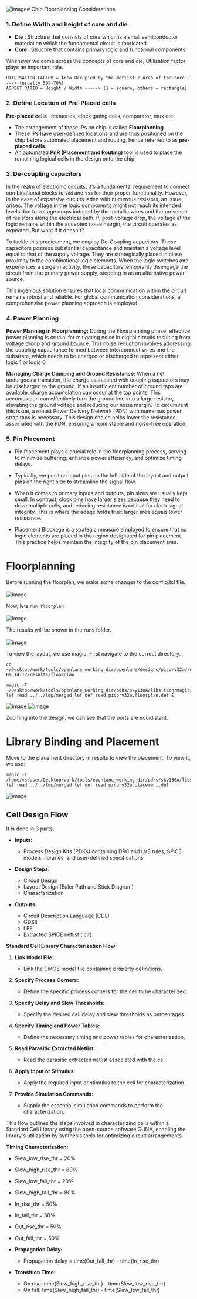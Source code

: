![image](https://github.com/Advaith-RN/pes_PhysicalDesignExploration/assets/77977360/59e922c9-0a08-4d20-ba3a-3d4f60249926)# Chip Floorplanning Considerations

### 1. Define Width and height of core and die

- **Die** : Structure that consists of core which is a small semiconductor material on which the fundamental circuit is fabricated.
- **Core** : Structire that contains primary logic and functional components.

Whenever we come across the concepts of core and die, Utilisation factor plays an important role.
```
UTILISATION FACTOR = Area Occupied by the Netlist / Area of the core ----> (usually 50%-70%)
ASPECT RATIO = Height / Width -----> (1 = square, others = rectangle)
```

### 2. Define Location of Pre-Placed cells

**Pre-placed cells** : memories, clock gating cells, comparator, mux etc.

- The arrangement of these IPs on chip is called **Floorplanning**.
- These IPs have user-defined locations and are thus positioned on the chip before automated placement and routing, hence referred to as **pre-placed cells**.
- An automated **PnR (Placement and Routing)** tool is used to place the remaining logical cells in the design onto the chip.


### 3. De-coupling capacitors

In the realm of electronic circuits, it's a fundamental requirement to connect combinational blocks to ```Vdd``` and ```Vss``` for their proper functionality. However, in the case of expansive circuits laden with numerous resistors, an issue arises. The voltage in the logic components might not reach its intended levels due to voltage drops induced by the metallic wires and the presence of resistors along the electrical path. If, post-voltage drop, the voltage at the logic remains within the accepted noise margin, the circuit operates as expected. But what if it doesn't?

To tackle this predicament, we employ De-Coupling capacitors. These capacitors possess substantial capacitance and maintain a voltage level equal to that of the supply voltage. They are strategically placed in close proximity to the combinational logic elements. When the logic switches and experiences a surge in activity, these capacitors temporarily disengage the circuit from the primary power supply, stepping in as an alternative power source.

This ingenious solution ensures that local communication within the circuit remains robust and reliable. For global communication considerations, a comprehensive power planning approach is employed.

### 4. Power Planning

**Power Planning in Floorplanning:**
During the Floorplanning phase, effective power planning is crucial for mitigating noise in digital circuits resulting from voltage droop and ground bounce. This noise reduction involves addressing the coupling capacitance formed between interconnect wires and the substrate, which needs to be charged or discharged to represent either logic 1 or logic 0.

**Managing Charge Dumping and Ground Resistance:**
When a net undergoes a transition, the charge associated with coupling capacitors may be discharged to the ground. If an insufficient number of ground taps are available, charge accumulation can occur at the tap points. This accumulation can effectively turn the ground line into a large resistor, elevating the ground voltage and reducing our noise margin. To circumvent this issue, a robust Power Delivery Network (PDN) with numerous power strap taps is necessary. This design choice helps lower the resistance associated with the PDN, ensuring a more stable and noise-free operation.

### 5. Pin Placement

- Pin Placement plays a crucial role in the floorplanning process, serving to minimize buffering, enhance power efficiency, and optimize timing delays.

- Typically, we position input pins on the left side of the layout and output pins on the right side to streamline the signal flow.

- When it comes to primary inputs and outputs, pin sizes are usually kept small. In contrast, clock pins have larger sizes because they need to drive multiple cells, and reducing resistance is critical for clock signal integrity. This is where the adage holds true: larger area equals lower resistance.

- Placement Blockage is a strategic measure employed to ensure that no logic elements are placed in the region designated for pin placement. This practice helps maintain the integrity of the pin placement area.

# Floorplanning

Before running the floorplan, we make some changes to the config.tcl file.
<br><br>
![image](https://github.com/Advaith-RN/pes_PhysicalDesignExploration/assets/77977360/07d082c2-957b-422b-8610-4f3db658ef85)

Now, lets ```run_floorplan```<br><br>
![image](https://github.com/Advaith-RN/pes_PhysicalDesignExploration/assets/77977360/435be03c-ed1d-4a30-b401-4f1f441e746b)

The results will be shown in the runs folder.<br><br>
![image](https://github.com/Advaith-RN/pes_PhysicalDesignExploration/assets/77977360/866f9cab-b5c0-4238-9778-5383e666056f)

To view the layout, we use magic. First navigate to the correct directory.
```
cd ~/Desktop/work/tools/openlane_working_dir/openlane/designs/picorv32a/runs/18-09_14-17/results/floorplan

magic -T ~/Desktop/work/tools/openlane_working_dir/pdks/sky130A/libs.tech/magic/sky130A.tech lef read ../../tmp/merged.lef def read picorv32a.floorplan.def &
```
![image](https://github.com/Advaith-RN/pes_PhysicalDesignExploration/assets/77977360/b4799c16-a226-49f3-bc1e-ca309753b7c3)
![image](https://github.com/Advaith-RN/pes_PhysicalDesignExploration/assets/77977360/ce176cad-5cd4-4df0-b516-55b8b9ce839f)

Zooming into the design, we can see that the ports are equidistant.

# Library Binding and Placement
Move to the placement directory in results to view the placement.
To view it, we use:
```
magic -T /home/vsduser/Desktop/work/tools/openlane_working_dir/pdks/sky130A/libs.tech/magic/sky130A.tech lef read ../../tmp/merged.lef def read picorv32a.placement.def
```

![image](https://github.com/Advaith-RN/pes_PhysicalDesignExploration/assets/77977360/75e1d628-5359-4d6d-8a61-b677af75a13e)

## Cell Design Flow

It is done in 3 parts:
- **Inputs:**
  - Process Design Kits (PDKs) containing DRC and LVS rules, SPICE models, libraries, and user-defined specifications.

- **Design Steps:**
  - Circuit Design
  - Layout Design (Euler Path and Stick Diagram)
  - Characterization

- **Outputs:**
  - Circuit Description Language (CDL)
  - GDSII
  - LEF
  - Extracted SPICE netlist (.cir)

**Standard Cell Library Characterization Flow:**

1. **Link Model File:**
   - Link the CMOS model file containing property definitions.

2. **Specify Process Corners:**
   - Define the specific process corners for the cell to be characterized.

3. **Specify Delay and Slew Thresholds:**
   - Specify the desired cell delay and slew thresholds as percentages.

4. **Specify Timing and Power Tables:**
   - Define the necessary timing and power tables for characterization.

5. **Read Parasitic Extracted Netlist:**
   - Read the parasitic extracted netlist associated with the cell.

6. **Apply Input or Stimulus:**
   - Apply the required input or stimulus to the cell for characterization.

7. **Provide Simulation Commands:**
   - Supply the essential simulation commands to perform the characterization.

This flow outlines the steps involved in characterizing cells within a Standard Cell Library using the open-source software GUNA, enabling the library's utilization by synthesis tools for optimizing circuit arrangements.

**Timing Characterization:**

- Slew_low_rise_thr = 20%
- Slew_high_rise_thr = 80%
- Slew_low_fall_thr = 20%
- Slew_high_fall_thr = 80%
- In_rise_thr = 50%
- In_fall_thr = 50%
- Out_rise_thr = 50%
- Out_fall_thr = 50%

- **Propagation Delay:**
  - Propagation delay = time(Out_fall_thr) - time(In_rise_thr)

- **Transition Time:**
  - On rise: time(Slew_high_rise_thr) - time(Slew_low_rise_thr)
  - On fall: time(Slew_high_fall_thr) - time(Slew_low_fall_thr)




